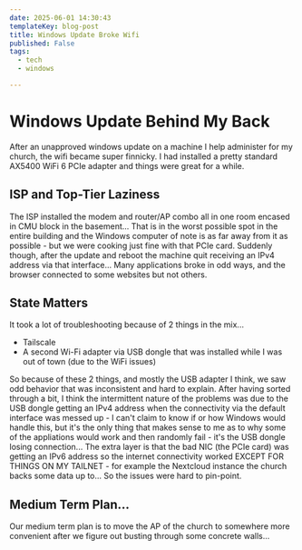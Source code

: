 ```yaml
---
date: 2025-06-01 14:30:43
templateKey: blog-post
title: Windows Update Broke Wifi
published: False
tags:
  - tech
  - windows

---
```


# Windows Update Behind My Back

After an unapproved windows update on a machine I help administer for my church, the wifi
became super finnicky. I had installed a pretty standard AX5400 WiFi 6 PCIe
adapter and things were great for a while.

## ISP and Top-Tier Laziness

The ISP installed the modem and router/AP combo all in one room encased in CMU block in the basement...
That is in the worst possible spot in the entire building and the Windows
computer of note is as far away from it as possible - but we were cooking just fine with that PCIe card. 
Suddenly though, after the update and reboot the machine quit receiving an IPv4
address via that interface... Many applications broke in odd ways, and the
browser connected to some websites but not others. 

## State Matters

It took a lot of troubleshooting because of 2 things in the mix...

* Tailscale
* A second Wi-Fi adapter via USB dongle that was installed while I was out of town (due to the WiFi issues)

So because of these 2 things, and mostly the USB adapter I think, we saw odd
behavior that was inconsistent and hard to explain. After having sorted through a bit, I think the intermittent nature of the problems was due to the USB dongle getting an IPv4 address when the connectivity via the default interface was messed up - I can't claim to know if or how Windows would handle this, but it's the only thing that makes sense to me as to why some of the appliations would work and then randomly fail - it's the USB dongle losing connection... The extra layer is that the bad NIC (the PCIe card) was getting an IPv6 address so the internet connectivity worked EXCEPT FOR THINGS ON MY TAILNET - for example the Nextcloud instance the church backs some data up to... So the issues were hard to pin-point.

## Medium Term Plan...

Our medium term plan is to move the AP of the church to somewhere more
convenient after we figure out busting through some concrete walls...

